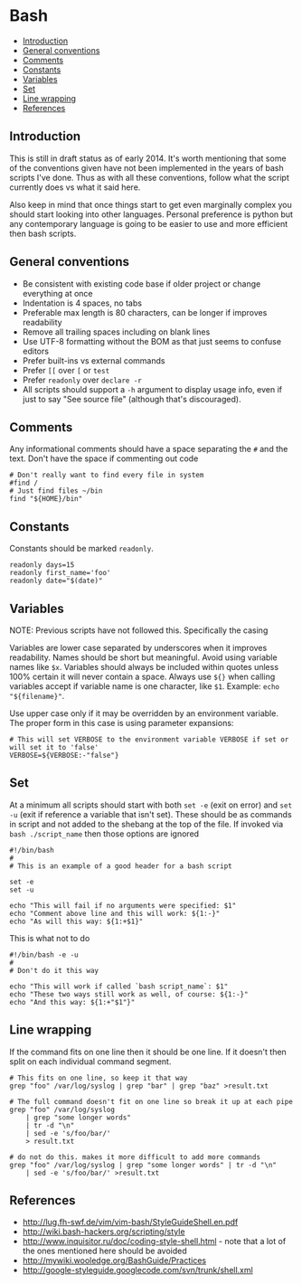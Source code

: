 # Bash

- [Introduction](#introduction)
- [General conventions](#general-conventions)
- [Comments](#comments)
- [Constants](#constants)
- [Variables](#variables)
- [Set](#set)
- [Line wrapping](#line-wrapping)
- [References](#references)

## Introduction

This is still in draft status as of early 2014. It's worth mentioning that some of the conventions given have not been implemented in the years of bash scripts I've done. Thus as with all these conventions, follow what the script currently does vs what it said here.

Also keep in mind that once things start to get even marginally complex you should start looking into other languages. Personal preference is python but any contemporary language is going to be easier to use and more efficient then bash scripts.

## General conventions

- Be consistent with existing code base if older project or change everything at once
- Indentation is 4 spaces, no tabs
- Preferable max length is 80 characters, can be longer if improves readability
- Remove all trailing spaces including on blank lines
- Use UTF-8 formatting without the BOM as that just seems to confuse editors
- Prefer built-ins vs external commands
- Prefer `[[` over `[` or `test`
- Prefer `readonly` over `declare -r`
- All scripts should support a `-h` argument to display usage info, even if just to say "See source file" (although that's discouraged).

## Comments

Any informational comments should have a space separating the `#` and the text. Don't have the space if commenting out code

```shell
# Don't really want to find every file in system
#find /
# Just find files ~/bin
find "${HOME}/bin"
```

## Constants

Constants should be marked `readonly`.

```shell
readonly days=15
readonly first_name='foo'
readonly date="$(date)"
```

## Variables

NOTE: Previous scripts have not followed this. Specifically the casing

Variables are lower case separated by underscores when it improves readability. Names should be short but meaningful. Avoid using variable names like `$x`. Variables should always be included within quotes unless 100% certain it will never contain a space. Always use `${}` when calling variables accept if variable name is one character, like `$1`. Example: `echo "${filename}"`.

Use upper case only if it may be overridden by an environment variable.  The proper form in this case is using parameter expansions:

```shell
# This will set VERBOSE to the environment variable VERBOSE if set or will set it to 'false'
VERBOSE=${VERBOSE:-"false"}
```

## Set

At a minimum all scripts should start with both `set -e` (exit on error) and `set -u` (exit if reference a variable that isn't set). These should be as commands in script and not added to the shebang at the top of the file. If invoked via `bash ./script_name` then those options are ignored

```shell
#!/bin/bash
#
# This is an example of a good header for a bash script

set -e
set -u

echo "This will fail if no arguments were specified: $1"
echo "Comment above line and this will work: ${1:-}"
echo "As will this way: ${1:+$1}"
```

This is what not to do

```shell
#!/bin/bash -e -u
#
# Don't do it this way

echo "This will work if called `bash script_name`: $1"
echo "These two ways still work as well, of course: ${1:-}"
echo "And this way: ${1:+"$1"}"
```

## Line wrapping

If the command fits on one line then it should be one line. If it doesn't then split on each individual command segment.

```shell
# This fits on one line, so keep it that way
grep "foo" /var/log/syslog | grep "bar" | grep "baz" >result.txt

# The full command doesn't fit on one line so break it up at each pipe
grep "foo" /var/log/syslog
    | grep "some longer words"
    | tr -d "\n"
    | sed -e 's/foo/bar/'
    > result.txt

# do not do this. makes it more difficult to add more commands
grep "foo" /var/log/syslog | grep "some longer words" | tr -d "\n"
    | sed -e 's/foo/bar/' >result.txt
```


## References

- http://lug.fh-swf.de/vim/vim-bash/StyleGuideShell.en.pdf
- http://wiki.bash-hackers.org/scripting/style
- http://www.inquisitor.ru/doc/coding-style-shell.html - note that a lot of the ones mentioned here should be avoided
- http://mywiki.wooledge.org/BashGuide/Practices
- http://google-styleguide.googlecode.com/svn/trunk/shell.xml
